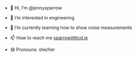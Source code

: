 - 👋 Hi, I’m @jennysparrow
- 👀 I’m interested in engineering 
- 🌱 I’m currently learning how to show noise measurements 

- 📫 How to reach me sparrowj@tcd.ie
- 😄 Pronouns: she/her


<!---
jennysparrow/jennysparrow is a ✨ special ✨ repository because its `README.md` (this file) appears on your GitHub profile.
You can click the Preview link to take a look at your changes.
--->
